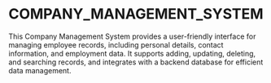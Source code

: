 # COMPANY_MANAGEMENT_SYSTEM
This Company Management System provides a user-friendly interface for managing employee records, including personal details, contact information, and employment data. It supports adding, updating, deleting, and searching records, and integrates with a backend database for efficient data management.
